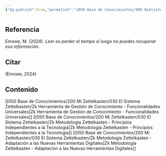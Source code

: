 ```yaml
---
{"dg-publish":true,"permalink":"/050 Base de Conocimientos/900 Biblioteca/Zk Lit (Emowe, 2024) Leer es perder el tiempo si luego no puedes recuperar esa información/","tags":["zettelkasten","cerebroDigital","notas"]}
---
```


## Referencia
Emowe, M. (2024). _Leer es perder el tiempo si luego no puedes recuperar esa información_.

## Citar
(Emowe, 2024)

## Contenido
[[050 Base de Conocimientos/200  Mi Zettelkasten/030 El Sistema Zettelkasten/Zk Herramienta de Gestión de Conocimiento - Funcionalidades Universales\|Zk Herramienta de Gestión de Conocimiento - Funcionalidades Universales]]
[[050 Base de Conocimientos/200  Mi Zettelkasten/030 El Sistema Zettelkasten/Zk Metodología Zettelkasten - Principios Independientes a la Tecnología\|Zk Metodología Zettelkasten - Principios Independientes a la Tecnología]]
[[050 Base de Conocimientos/200  Mi Zettelkasten/030 El Sistema Zettelkasten/Zk Metodología Zettelkasten - Adaptación a las Nuevas Herramientas Digitales\|Zk Metodología Zettelkasten - Adaptación a las Nuevas Herramientas Digitales]]

